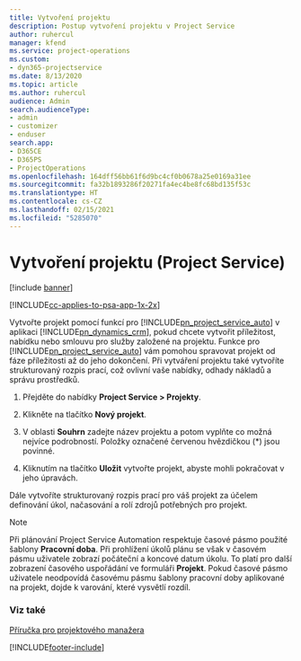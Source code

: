 ```yaml
---
title: Vytvoření projektu
description: Postup vytvoření projektu v Project Service
author: ruhercul
manager: kfend
ms.service: project-operations
ms.custom:
- dyn365-projectservice
ms.date: 8/13/2020
ms.topic: article
ms.author: ruhercul
audience: Admin
search.audienceType:
- admin
- customizer
- enduser
search.app:
- D365CE
- D365PS
- ProjectOperations
ms.openlocfilehash: 164dff56bb61f6d9bc4cf0b0678a25e0169a31ee
ms.sourcegitcommit: fa32b1893286f20271fa4ec4be8fc68bd135f53c
ms.translationtype: HT
ms.contentlocale: cs-CZ
ms.lasthandoff: 02/15/2021
ms.locfileid: "5285070"
---
```

# <a name="create-a-project-project-service"></a>Vytvoření projektu (Project Service)

[!include [banner](../includes/psa-now-project-operations.md)]

[!INCLUDE[cc-applies-to-psa-app-1x-2x](../includes/cc-applies-to-psa-app-1x-2x.md)]

Vytvořte projekt pomocí funkcí pro [!INCLUDE[pn_project_service_auto](../includes/pn-project-service-auto.md)] v aplikaci [!INCLUDE[pn_dynamics_crm](../includes/pn-dynamics-crm.md)], pokud chcete vytvořit příležitost, nabídku nebo smlouvu pro služby založené na projektu. Funkce pro [!INCLUDE[pn_project_service_auto](../includes/pn-project-service-auto.md)] vám pomohou spravovat projekt od fáze příležitosti až do jeho dokončení. Při vytváření projektu také vytvoříte strukturovaný rozpis prací, což ovlivní vaše nabídky, odhady nákladů a správu prostředků.  
  
1.  Přejděte do nabídky **Project Service > Projekty**.  
  
2.  Klikněte na tlačítko **Nový projekt**.  
  
3.  V oblasti **Souhrn** zadejte název projektu a potom vyplňte co možná nejvíce podrobností. Položky označené červenou hvězdičkou (*) jsou povinné.  
  
4.  Kliknutím na tlačítko **Uložit** vytvořte projekt, abyste mohli pokračovat v jeho úpravách.  
  
Dále vytvoříte strukturovaný rozpis prací pro váš projekt za účelem definování úkol, načasování a rolí zdrojů potřebných pro projekt.  

> [!NOTE]
> Při plánování Project Service Automation respektuje časové pásmo použité šablony **Pracovní doba**. Při prohlížení úkolů plánu se však v časovém pásmu uživatele zobrazí počáteční a koncové datum úkolu. To platí pro další zobrazení časového uspořádání ve formuláři **Projekt**. Pokud časové pásmo uživatele neodpovídá časovému pásmu šablony pracovní doby aplikované na projekt, dojde k varování, které vysvětlí rozdíl. 
  
### <a name="see-also"></a>Viz také  
 [Příručka pro projektového manažera](../psa/project-manager-guide.md)


[!INCLUDE[footer-include](../includes/footer-banner.md)]